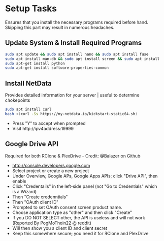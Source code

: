 # Setup Tasks
Ensures that you install the necessary programs required before hand.  Skipping this part may result in numerous headaches.

## Update System & Install Required Programs

```sh
sudo apt update && sudo apt install nano && sudo apt install fuse
sudo apt install man-db && sudo apt install screen && sudo apt install unzip
sudo apt-get install python
sudo apt-get install software-properties-common
```

## Install NetData
Provides detailed information for your server | useful to determine chokepoints

```sh
sudo apt install curl
bash <(curl -Ss https://my-netdata.io/kickstart-static64.sh)
```

- Press "Y" to accept when prompted
- Visit http://ipv4address:19999

## Google Drive API
Required for both RClone & PlexDrive - Credit: @Balazer on Github

- http://console.developers.google.com
- Select project or create a new project
- Under Overview, Google APs, Google Apps APIs; click "Drive API", then enable
- Click "Credentails" in the left-side panel (not "Go to Credentials" which is a Wizard)
- Then "Create credenntials"
- Then "OAuth client ID"
- Prompted to set OAuth consent screen product name.
- Choose application type as "other" and then click "Create"
- If you DO NOT SELECT other, the API is useless and will not work (Reported By PogMoThoin22 @ reddit)
- Will then show you a client ID and client secret
- Keep this somewhere secure; you need it for RClone and PlexDrive
